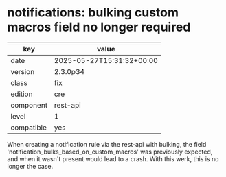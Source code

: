[//]: # (werk v2)
# notifications: bulking custom macros field no longer required

key        | value
---------- | ---
date       | 2025-05-27T15:31:32+00:00
version    | 2.3.0p34
class      | fix
edition    | cre
component  | rest-api
level      | 1
compatible | yes


When creating a notification rule via the rest-api with bulking,
the field 'notification_bulks_based_on_custom_macros' was previously
expected, and when it wasn't present would lead to a crash. With this
werk, this is no longer the case.

